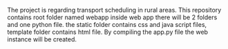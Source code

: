 The project is regarding transport scheduling in rural areas. This repository contains root folder named webapp inside web app there will be 2 folders and one python file. the static folder contains css and java script files, template folder contains html file. By compiling the app.py file the web instance will be created.
